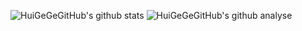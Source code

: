 <!-- ### Hi there 👋 -->
![HuiGeGeGitHub's github stats](https://github-readme-stats.vercel.app/api?username=HuiGeGeGitHub&theme=radical)
![HuiGeGeGitHub's github analyse](https://github-readme-stats.vercel.app/api/top-langs/?username=zizi4n5)

<!--
**HuiGeGeGitHub/huigegegithub** is a ✨ _special_ ✨ repository because its `README.md` (this file) appears on your GitHub profile.
Here are some ideas to get you started:

- 🔭 I’m currently working on ...
- 🌱 I’m currently learning ...
- 👯 I’m looking to collaborate on ...
- 🤔 I’m looking for help with ...
- 💬 Ask me about ...
- 📫 How to reach me: ...
- 😄 Pronouns: ...
- ⚡ Fun fact: ...
-->
